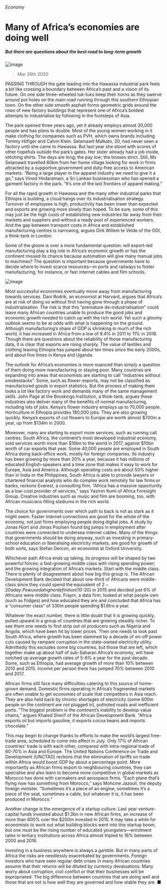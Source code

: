 ###### Economy
# Many of Africa’s economies are doing well 
##### But there are questions about the best road to long-term growth 
![image](images/20200328_SRP097_0.jpg) 
> Mar 26th 2020 
PASSING THROUGH the gate leading into the Hawassa industrial park feels a bit like crossing a boundary between Africa’s past and a vision of its future. On one side three-wheeled tuk-tuks beep their horns as they swerve around pot holes on the main road running through this southern Ethiopian town. On the other side smooth asphalt forms geometric grids around the rows of new factory buildings that represent one of Africa’s boldest attempts to industrialise by following in the footsteps of Asia.
The park opened three years ago, yet it already employs almost 30,000 people and has plans to double. Most of the young women working in it make clothing for companies such as PVH, which owns brands including Tommy Hilfiger and Calvin Klein. Selamawit Malkato, 20, had never seen a factory until she came to Hawassa. But last year she stood with scores of other hopefuls outside the park’s gates. Her sister already had a job inside, stitching shirts. The days are long; the pay low; the bosses strict. Still, Ms Selamawit travelled 60km from her home village looking for work in firms attracted by a supportive government and duty-free access to American markets. “Being a large player in the apparel industry we need to give it a go,” says Vinod Hirdaramani, a Sri Lankan businessman who has opened a garment factory in the park. “It’s one of the last frontiers of apparel making.”

For all the rapid growth in Hawassa and the many other industrial parks that Ethiopia is building, a cloud hangs over its industrialisation strategy. Turnover of employees is high, productivity has been lower than expected and exports are growing more slowly than hoped. To be sure, some of this may just be the high costs of establishing new industries far away from their markets and suppliers and without a ready pool of experienced workers. And the gap between transport costs in Africa and established manufacturing centres is narrowing, argues Dirk Willem te Velde of the ODI, a think-tank in London.
Some of the gloom is over a more fundamental question: will export-led manufacturing play a big role in Africa’s economic growth or has the continent missed its chance because automation will give many manual jobs to machines? The question is important because governments have to decide where to invest scarce resources—in ports and railways to foster manufacturing, for instance, or fast internet cables and film schools.
![image](images/20200328_SRC211.png) 

Most successful economies eventually move away from manufacturing towards services. Dani Rodrik, an economist at Harvard, argues that Africa’s are at risk of doing so without first having gone through a phase of industrialisation. The risk is that this “premature de-industrialisation” could leave many African countries unable to produce the good jobs and economic growth needed to catch up with the rich world. Yet such a gloomy outlook seems to be at odds with what is happening on the ground. Although manufacturing’s share of GDP is shrinking in much of the rich world, it has increased in Africa from a low of 9.4% in 2011 to 11% in 2018. Though there are questions about the reliability of those manufacturing data, it is clear that exports are rising sharply. The value of textiles and clothing leaving Ethiopia has jumped about ten times since the early 2000s, and about five times in Kenya and Uganda.
The outlook for Africa’s economies is more nuanced than simply a question of them doing more manufacturing or staying poor. Many countries are expanding into areas that economists are starting to call “industries without smokestacks”. Some, such as flower-exports, may not be classified as manufactured goods in export statistics. But the process of making them looks a lot like factory work and demands many of the same management skills. John Page at the Brookings Institution, a think-tank, argues these industries also deliver many of the benefits of normal manufacturing, including lots of jobs. Kenya’s flower industry employs up to 70,000 people. Horticulture in Ethiopia provides 180,000 jobs. They are also growing quickly. Kenya’s exports of cut flowers to Europe are worth almost $700m a year, up from $134m in 2000.

Moreover, many are starting to export more services, such as running call centres. South Africa, the continent’s most developed industrial economy, sold services worth more than $16bn to the world in 2017, against $10bn worth of car exports that year. Some 40,000 people are employed in South Africa doing back-office work, mostly for foreign companies. Its industry has been growing by more than 20% a year, because it has millions of educated English-speakers and a time zone that makes it easy to work for Europe, Asia and America. Although operating costs are about 50% higher than in India or the Philippines, South Africa is able to provide lawyers or chartered financial analysts who do complex work remotely for law firms or banks, reckons Everest, a consulting firm. “Africa has a massive opportunity as a low-cost provider of services,” says Yasmin Kumi of Africa Foresight Group. Creative industries such as music and film are booming, too, with African musicians filling stadiums in the rich world.
The choice for governments over which path to back is not as stark as it might seem. Faster internet connections are good for the whole of the economy, not just firms employing people doing digital jobs. A study by Jonas Hjort and Jonas Poulsen found big jumps in employment after countries were connected to undersea internet cables. Many of the things that governments should be doing anyway, such as investing in primary-school education or liberalising electricity markets, are good for growth of both sorts, says Stefan Dercon, an economist at Oxford University.
Whichever path Africa ends up taking, its progress will be shaped by two powerful forces: a fast-growing middle class with rising spending power; and the growing integration of Africa’s markets. Start with the middle class. There is plenty of disagreement about how big this group is. The African Development Bank decided that about one-third of Africans were middle-class since they could spend the equivalent of $2-20 a day. Pew used a higher definition ($10-20) in 2015 and decided just 6% of Africans were middle class. Fraym, a data firm, looked at what people own (such as fridges) and how educated they are and concluded that Africa has a “consumer class” of 330m people spending $1.6trn a year.
Whatever the exact number, there is little doubt that it is growing quickly, pulled upward in a group of countries that are growing steadily richer. To see them one needs to first strip out oil producers such as Nigeria and Angola, which have been hit by lower prices. Then one needs to look past South Africa, where growth has been slammed by a decade of on-off power cuts caused by rampant corruption in the state-owned electricity utility. Admittedly this excludes some big countries, but those that are left, which together make up about half of sub-Saharan Africa’s economy, will have notched up average growth rates of 5-6% a year for the past decade. Some, such as Ethiopia, had average growth of more than 10% between 2010 and 2015. Income per person there has jumped 70% between 2010 and 2017.
African firms still face many difficulties catering to this source of home-grown demand. Domestic firms operating in Africa’s fragmented markets are often unable to get economies of scale that competitors in Asia reach. They are also held back by chronic shortages of electricity (some 600m people on the continent are not plugged in), potholed roads and inefficient ports. “The biggest problem is the continent’s inability to develop value chains,” argues Khaled Sherif of the African Development Bank. “Africa exports oil but imports gasoline, it exports cocoa beans and imports chocolate.”
This may begin to change thanks to efforts to make the world’s largest free-trade area, scheduled to come into effect in July. Only 17% of African countries’ trade is with each other, compared with intra-regional trade of 60-70% in Asia and Europe. The United Nations Conference on Trade and Development (UNCTAD) reckons that the elimination of tariffs on trade within Africa would boost GDP by about a percentage point. More importantly as African firms export to neighbouring countries, they can specialise and also learn to become more competitive in global markets as Morocco has done with carmakers and aerospace firms. “Each plane that’s flying now has something from Morocco,” says Mohcine Jazouli, the deputy foreign minister. “Sometimes it’s a piece of an engine, sometimes it’s a piece of the seat, sometimes a cable, but whatever it is, it has been produced in Morocco.”
Another change is the emergence of a startup culture. Last year venture-capital funds invested about $1.3bn in new African firms, an increase of more than 600% over the $200m invested in 2015. It may take a while for economists to work out what building blocks went into this startup boom, but one must be the rising number of educated youngsters—enrolment rates in tertiary institutions across Africa almost tripled to 16% between 2000 and 2016.
Investing in a business anywhere is always a gamble. But in many parts of Africa the risks are needlessly exacerbated by governments. Foreign investors who have seen regular debt crises in many African countries assume that their returns will be diluted by currency devaluations. Many worry about corruption, civil conflict or that their businesses will be expropriated. The big difference between countries that are doing well and those that are not is how well they are governed and how stable they are. ■
